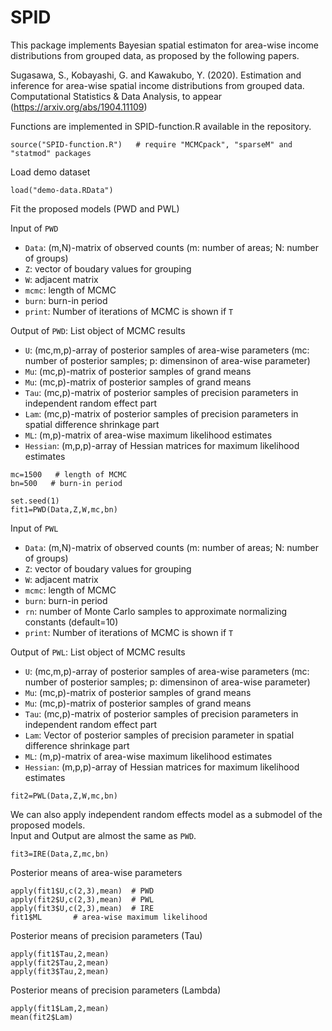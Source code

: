 # SPID
This package implements Bayesian spatial estimaton for area-wise income distributions from grouped data, as proposed by the following papers.

Sugasawa, S., Kobayashi, G. and Kawakubo, Y. (2020). Estimation and inference for area-wise spatial income distributions from grouped data. Computational Statistics & Data Analysis, to appear  (https://arxiv.org/abs/1904.11109)

Functions are implemented in SPID-function.R available in the repository.

```{r}
source("SPID-function.R")   # require "MCMCpack", "sparseM" and "statmod" packages
```

Load demo dataset
```{r}
load("demo-data.RData")
```

Fit the proposed models (PWD and PWL)

Input of `PWD` 

- `Data`: (m,N)-matrix of observed counts (m: number of areas; N: number of groups)
- `Z`: vector of boudary values for grouping 
- `W`: adjacent matrix
- `mcmc`: length of MCMC 
- `burn`: burn-in period
- `print`: Number of iterations of MCMC is shown if `T`

Output of `PWD`: List object of MCMC results

- `U`: (mc,m,p)-array of posterior samples of area-wise parameters (mc: number of posterior samples; p: dimensinon of area-wise parameter)
- `Mu`: (mc,p)-matrix of posterior samples of grand means
- `Mu`: (mc,p)-matrix of posterior samples of grand means
- `Tau`: (mc,p)-matrix of posterior samples of precision parameters in independent random effect part
- `Lam`: (mc,p)-matrix of posterior samples of precision parameters in spatial difference shrinkage part
- `ML`: (m,p)-matrix of area-wise maximum likelihood estimates 
- `Hessian`: (m,p,p)-array of Hessian matrices for maximum likelihood estimates

```{r}
mc=1500   # length of MCMC
bn=500   # burn-in period

set.seed(1)
fit1=PWD(Data,Z,W,mc,bn)
```

Input of `PWL` 

- `Data`: (m,N)-matrix of observed counts (m: number of areas; N: number of groups)
- `Z`: vector of boudary values for grouping 
- `W`: adjacent matrix
- `mcmc`: length of MCMC 
- `burn`: burn-in period
- `rn`: number of Monte Carlo samples to approximate normalizing constants (default=10)
- `print`: Number of iterations of MCMC is shown if `T`

Output of `PWL`: List object of MCMC results

- `U`: (mc,m,p)-array of posterior samples of area-wise parameters (mc: number of posterior samples; p: dimensinon of area-wise parameter)
- `Mu`: (mc,p)-matrix of posterior samples of grand means
- `Mu`: (mc,p)-matrix of posterior samples of grand means
- `Tau`: (mc,p)-matrix of posterior samples of precision parameters in independent random effect part
- `Lam`: Vector of posterior samples of precision parameter in spatial difference shrinkage part
- `ML`: (m,p)-matrix of area-wise maximum likelihood estimates 
- `Hessian`: (m,p,p)-array of Hessian matrices for maximum likelihood estimates

```{r}
fit2=PWL(Data,Z,W,mc,bn)
```

We can also apply independent random effects model as a submodel of the proposed models.  
Input and Output are almost the same as `PWD`.
```{r}
fit3=IRE(Data,Z,mc,bn)
```

Posterior means of area-wise parameters 
```{r}
apply(fit1$U,c(2,3),mean)  # PWD
apply(fit2$U,c(2,3),mean)  # PWL   
apply(fit3$U,c(2,3),mean)  # IRE
fit1$ML       # area-wise maximum likelihood  
```

Posterior means of precision parameters (Tau) 
```{r}
apply(fit1$Tau,2,mean)   
apply(fit2$Tau,2,mean)
apply(fit3$Tau,2,mean)
```

Posterior means of precision parameters (Lambda) 
```{r}
apply(fit1$Lam,2,mean)
mean(fit2$Lam)
```






